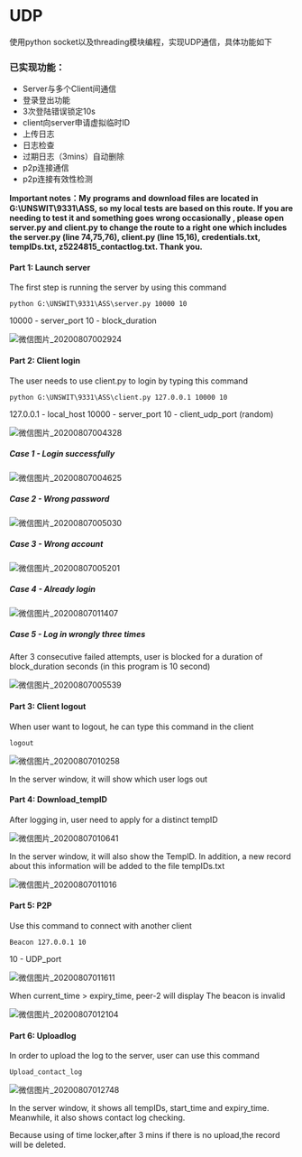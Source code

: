 # UDP
使用python socket以及threading模块编程，实现UDP通信，具体功能如下
### 已实现功能：
+ Server与多个Client间通信
+ 登录登出功能
+ 3次登陆错误锁定10s
+ client向server申请虚拟临时ID
+ 上传日志
+ 日志检查
+ 过期日志（3mins）自动删除
+ p2p连接通信
+ p2p连接有效性检测

**Important notes：My programs and download files are located in G:\UNSWIT\9331\ASS, so my local tests are based on this route. If you are needing to test it and something goes wrong occasionally , please open server.py and client.py to change  the route to a right one which includes the server.py (line 74,75,76), client.py (line 15,16), credentials.txt, tempIDs.txt, z5224815_contactlog.txt. Thank you.**


#### Part 1: Launch server

 The first step is running the server by using this command

```
python G:\UNSWIT\9331\ASS\server.py 10000 10
```

10000  -  server_port			10  -  block_duration

![微信图片_20200807002924](C:\Users\24593\Desktop\微信图片_20200807002924.png)



#### Part 2: Client login

The user needs to use client.py to login by typing this command

```
python G:\UNSWIT\9331\ASS\client.py 127.0.0.1 10000 10
```

 127.0.0.1  -  local_host        10000  -  server_port      10  -  client_udp_port (random)

![微信图片_20200807004328](C:\Users\24593\Desktop\微信图片_20200807004328.png)



##### Case 1 - Login successfully

![微信图片_20200807004625](C:\Users\24593\Desktop\微信图片_20200807004625.png)



##### Case 2 - Wrong password

![微信图片_20200807005030](C:\Users\24593\Desktop\微信图片_20200807005030.png)



##### Case 3 - Wrong account

![微信图片_20200807005201](C:\Users\24593\Desktop\微信图片_20200807005201.png)



##### Case 4 - Already login

![微信图片_20200807011407](C:\Users\24593\Desktop\微信图片_20200807011407.png)



##### Case 5 - Log in wrongly three times

After 3 consecutive failed attempts,  user is blocked for a duration of block_duration seconds (in this program is 10 second)

![微信图片_20200807005539](C:\Users\24593\Desktop\微信图片_20200807005539.png)



#### Part 3: Client logout

When user want to logout, he can type this command in the client

```
logout
```

![微信图片_20200807010258](C:\Users\24593\Desktop\微信图片_20200807010258.png)

 In the server window, it will show which user logs out



#### Part 4: Download_tempID

After logging in, user need to apply for a distinct tempID

![微信图片_20200807010641](C:\Users\24593\Desktop\微信图片_20200807010641.png)

 In the server window, it will also show the TempID. In addition, a new record about this information will be added to the file tempIDs.txt 

![微信图片_20200807011016](C:\Users\24593\Desktop\微信图片_20200807011016.png)



#### Part 5: P2P

Use this command to connect with another client

```
Beacon 127.0.0.1 10
```

10   -   UDP_port

![微信图片_20200807011611](C:\Users\24593\Desktop\微信图片_20200807011611.png)

When current_time > expiry_time, peer-2 will display The beacon is invalid

![微信图片_20200807012104](C:\Users\24593\Desktop\微信图片_20200807012104.png)



#### Part 6: Uploadlog

In order to upload the log to the server, user can use this command

```
Upload_contact_log
```

![微信图片_20200807012748](C:\Users\24593\Desktop\微信图片_20200807012748.png)

In the server window, it shows all tempIDs, start_time and expiry_time. Meanwhile, it also shows contact log checking.

Because using of time locker,after 3 mins if there is no upload,the record will be deleted.

